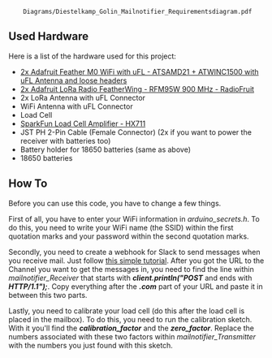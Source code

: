 ```pdf
	Diagrams/Diestelkamp_Golin_Mailnotifier_Requirementsdiagram.pdf
```


## Used Hardware

Here is a list of the hardware used for this project:
- [2x Adafruit Feather M0 WiFi with uFL - ATSAMD21 + ATWINC1500 with uFL Antenna and loose headers](https://www.adafruit.com/product/3061)
- [2x Adafruit LoRa Radio FeatherWing - RFM95W 900 MHz - RadioFruit](https://www.adafruit.com/product/3231)
- 2x LoRa Antenna with uFL Connector
- WiFi Antenna with uFL Connector
- Load Cell  
- [SparkFun Load Cell Amplifier - HX711](https://www.sparkfun.com/products/13879)
- JST PH 2-Pin Cable (Female Connector) (2x if you want to power the receiver with batteries too)
- Battery holder for 18650 batteries (same as above)
- 18650 batteries

## How To

Before you can use this code, you have to change a few things.

First of all, you have to enter your WiFi information in *arduino_secrets.h*. To do this, you need to write your WiFi name (the SSID) within the first quotation marks and your password within the second quotation marks.

Secondly, you need to create a webhook for Slack to send messages when you receive mail. Just follow [this simple tutorial](https://api.slack.com/incoming-webhooks). After you got the URL to the Channel you want to get the messages in, you need to find the line within *mailnotifier_Receiver* that starts with **_client.println("POST_** and ends with **_HTTP/1.1");_**. Copy everything after the **_.com_** part of your URL and paste it in between this two parts.

Lastly, you need to calibrate your load cell (do this after the load cell is placed in the mailbox). To do this, you need to run the calibration sketch. With it you'll find the **_calibration_factor_** and the **_zero_factor_**. Replace the numbers associated with these two factors within *mailnotifier_Transmitter* with the numbers you just found with this sketch.
